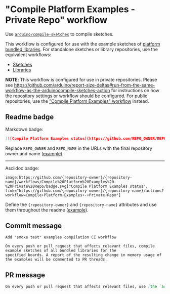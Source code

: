 # "Compile Platform Examples - Private Repo" workflow

Use [`arduino/compile-sketches`](https://github.com/arduino/compile-sketches) to compile sketches.

This workflow is configured for use with the example sketches of [platform bundled libraries](https://arduino.github.io/arduino-cli/latest/platform-specification/#platform-bundled-libraries). For standalone sketches or library repositories, use the equivalent workflows:

- [Sketches](compile-sketches-private.md)
- [Libraries](compile-examples-private.md)

**NOTE**: This workflow is configured for use in private repositories. Please see https://github.com/arduino/report-size-deltas#run-from-the-same-workflow-as-the-arduinocompile-sketches-action for instructions on how the repository settings or workflow should be configured. For public repositories, use the ["Compile Platform Examples" workflow](compile-platform-examples.md) instead.

## Readme badge

Markdown badge:

```markdown
[![Compile Platform Examples status](https://github.com/REPO_OWNER/REPO_NAME/workflows/Compile%20Platform%20Examples%20-%20Private%20Repo/badge.svg)](https://github.com/REPO_OWNER/REPO_NAME/actions?workflow=Compile+Platform+Examples+-+Private+Repo)
```

Replace `REPO_OWNER` and `REPO_NAME` in the URLs with the final repository owner and name ([example](https://raw.githubusercontent.com/arduino-libraries/ArduinoIoTCloud/master/README.md)).

---

Asciidoc badge:

```adoc
image:https://github.com/{repository-owner}/{repository-name}/workflows/Compile%20Platform%20Examples%20-%20Private%20Repo/badge.svg["Compile Platform Examples status", link="https://github.com/{repository-owner}/{repository-name}/actions?workflow=Compile+Platform+Examples+-+Private+Repo"]
```

Define the `{repository-owner}` and `{repository-name}` attributes and use them throughout the readme ([example](https://raw.githubusercontent.com/arduino-libraries/WiFiNINA/master/README.adoc)).

## Commit message

```
Add "smoke test" examples compilation CI workflow

On every push or pull request that affects relevant files, compile example sketches of all bundled libraries for the
specified boards. A report of the resulting change in memory usage of the examples will be commented to PR threads.
```

## PR message

```markdown
On every push or pull request that affects relevant files, use [the `arduino/compile-sketches` action](https://github.com/arduino/compile-sketches) to compile example sketches of all bundled libraries for the specified boards. [The `arduino/report-size-deltas` action](https://github.com/arduino/report-size-deltas) is used to comment a report of the resulting change in memory usage of the examples to the PR thread.
```
